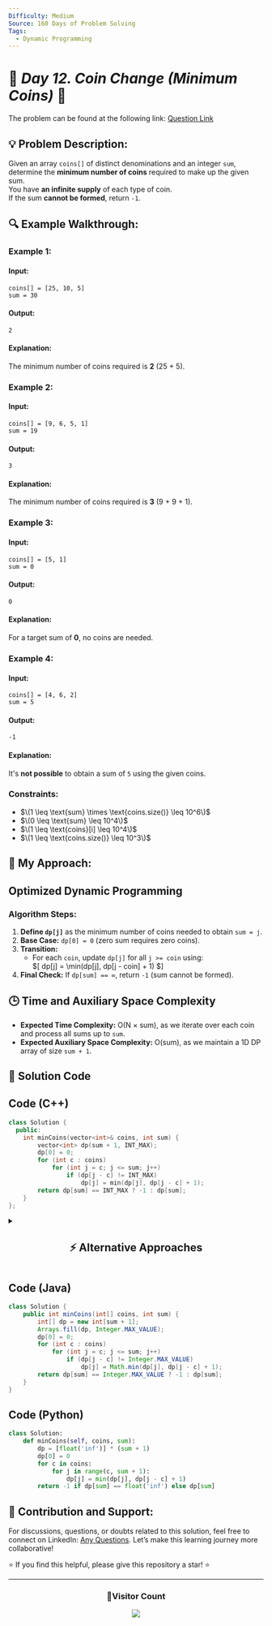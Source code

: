 ```yaml
---
Difficulty: Medium
Source: 160 Days of Problem Solving
Tags:
  - Dynamic Programming
---
```


# 🚀 _Day 12. Coin Change (Minimum Coins)_ 🧠

The problem can be found at the following link: [Question Link](https://www.geeksforgeeks.org/batch/gfg-160-problems/track/dynamic-programming-gfg-160/problem/number-of-coins1824)

## 💡 **Problem Description:**

Given an array `coins[]` of distinct denominations and an integer `sum`, determine the **minimum number of coins** required to make up the given sum.  
You have **an infinite supply** of each type of coin.  
If the sum **cannot be formed**, return `-1`.

## 🔍 **Example Walkthrough:**

### **Example 1:**

#### **Input:**

```
coins[] = [25, 10, 5]
sum = 30
```

#### **Output:**

```
2
```

#### **Explanation:**

The minimum number of coins required is **2** (25 + 5).

### **Example 2:**

#### **Input:**

```
coins[] = [9, 6, 5, 1]
sum = 19
```

#### **Output:**

```
3
```

#### **Explanation:**

The minimum number of coins required is **3** (9 + 9 + 1).

### **Example 3:**

#### **Input:**

```
coins[] = [5, 1]
sum = 0
```

#### **Output:**

```
0
```

#### **Explanation:**

For a target sum of **0**, no coins are needed.

### **Example 4:**

#### **Input:**

```
coins[] = [4, 6, 2]
sum = 5
```

#### **Output:**

```
-1
```

#### **Explanation:**

It's **not possible** to obtain a sum of `5` using the given coins.

### **Constraints:**

- $\(1 \leq \text{sum} \times \text{coins.size()} \leq 10^6\)$
- $\(0 \leq \text{sum} \leq 10^4\)$
- $\(1 \leq \text{coins}[i] \leq 10^4\)$
- $\(1 \leq \text{coins.size()} \leq 10^3\)$

## 🎯 **My Approach:**

## **Optimized Dynamic Programming**

### **Algorithm Steps:**

1. **Define `dp[j]`** as the minimum number of coins needed to obtain `sum = j`.
2. **Base Case:** `dp[0] = 0` (zero sum requires zero coins).
3. **Transition:**
   - For each `coin`, update `dp[j]` for all `j >= coin` using:  
     $\[
     dp[j] = \min(dp[j], dp[j - coin] + 1)
     $\]
4. **Final Check:** If `dp[sum] == ∞`, return `-1` (sum cannot be formed).

## 🕒 **Time and Auxiliary Space Complexity**

- **Expected Time Complexity:** O(N × sum), as we iterate over each coin and process all sums up to `sum`.
- **Expected Auxiliary Space Complexity:** O(sum), as we maintain a 1D DP array of size `sum + 1`.

## 📝 **Solution Code**

## **Code (C++)**

```cpp
class Solution {
  public:
    int minCoins(vector<int>& coins, int sum) {
        vector<int> dp(sum + 1, INT_MAX);
        dp[0] = 0;
        for (int c : coins)
            for (int j = c; j <= sum; j++)
                if (dp[j - c] != INT_MAX)
                    dp[j] = min(dp[j], dp[j - c] + 1);
        return dp[sum] == INT_MAX ? -1 : dp[sum];
    }
};
```

<details>
<summary><h2 align="center">⚡ Alternative Approaches</h2></summary>

## **2️⃣ Dynamic Programming (O(N×sum) Time, O(N×sum) Space) — 2D DP**

### **Algorithm Steps:**

1. Use a **2D DP table** where `dp[i][j]` represents the minimum coins needed to make sum `j` using the first `i` coins.
2. **Base Case:**
   - `dp[i][0] = 0` for all `i` (zero sum requires zero coins).
   - `dp[0][j] = ∞` for all `j > 0` (zero coins can't form positive sum).
3. **Recurrence Relation:**  
   $\[
   dp[i][j] = \min(dp[i-1][j], 1 + dp[i][j - coins[i-1]])
   $\]
   - Exclude the coin (`dp[i-1][j]`).
   - Include the coin (`dp[i][j - coins[i-1]] + 1`).

```cpp
class Solution {
  public:
    int minCoins(vector<int>& coins, int sum) {
        int n = coins.size();
        vector<vector<int>> dp(n + 1, vector<int>(sum + 1, INT_MAX));
        for (int i = 0; i <= n; i++) dp[i][0] = 0;
        for (int i = 1; i <= n; i++) {
            for (int j = 1; j <= sum; j++) {
                dp[i][j] = dp[i - 1][j];
                if (j >= coins[i - 1] && dp[i][j - coins[i - 1]] != INT_MAX)
                    dp[i][j] = min(dp[i][j], dp[i][j - coins[i - 1]] + 1);
            }
        }
        return dp[n][sum] == INT_MAX ? -1 : dp[n][sum];
    }
};
```

✅ **Time Complexity:** `O(N × sum)`  
✅ **Space Complexity:** `O(N × sum)`

## **3️⃣ Recursive + Memoization (O(N×sum) Time, O(N×sum) Space)**

### **Algorithm Steps:**

1. **Recursive function** `minCoins(index, sum)` calculates the minimum coins needed using coins up to `index`.
2. **Base Case:**
   - If `sum == 0`, return `0` (no coins needed).
   - If `index < 0` or `sum < 0`, return `∞` (not possible).
3. **Recurrence Relation:**  
   $\[
   minCoins(index, sum) = \min(minCoins(index - 1, sum), 1 + minCoins(index, sum - coins[index]])
   $\]
   - Exclude the current coin.
   - Include the current coin.
4. **Use memoization (`dp[index][sum]`)** to avoid redundant calculations.

```cpp
class Solution {
  public:
    vector<vector<int>> dp;
    int solve(vector<int>& coins, int i, int sum) {
        if (sum == 0) return 0;
        if (i < 0 || sum < 0) return INT_MAX;
        if (dp[i][sum] != -1) return dp[i][sum];
        int exclude = solve(coins, i - 1, sum);
        int include = solve(coins, i, sum - coins[i]);
        if (include != INT_MAX) include += 1;
        return dp[i][sum] = min(exclude, include);
    }

    int minCoins(vector<int>& coins, int sum) {
        int n = coins.size();
        dp.assign(n, vector<int>(sum + 1, -1));
        int res = solve(coins, n - 1, sum);
        return res == INT_MAX ? -1 : res;
    }
};
```

✅ **Time Complexity:** `O(N × sum)`  
✅ **Space Complexity:** `O(N × sum)`

## **Comparison of Approaches**

| **Approach**                | ⏱️ **Time Complexity** | 🗂️ **Space Complexity** | ✅ **Pros**                  | ⚠️ **Cons**               |
| --------------------------- | ---------------------- | ----------------------- | ---------------------------- | ------------------------- |
| **1D Space Optimized DP**   | 🟡 `O(N × sum)`        | 🟢 `O(sum)`             | Most efficient space-wise    | Requires careful indexing |
| **2D DP (Tabulation)**      | 🟡 `O(N × sum)`        | 🔴 `O(N × sum)`         | Easy to implement, intuitive | High space usage          |
| **Recursive + Memoization** | 🟡 `O(N × sum)`        | 🔴 `O(N × sum)`         | Natural recursion flow       | Stack overhead            |

✅ **Best Choice?**

- **If optimizing space:** Use **1D DP (Space-Optimized)**.
- **If space is not a concern:** Use **2D DP (Tabulation)** for easy understanding.
- **For recursion lovers:** Use **Recursive + Memoization**.

</details>

## **Code (Java)**

```java
class Solution {
    public int minCoins(int[] coins, int sum) {
        int[] dp = new int[sum + 1];
        Arrays.fill(dp, Integer.MAX_VALUE);
        dp[0] = 0;
        for (int c : coins)
            for (int j = c; j <= sum; j++)
                if (dp[j - c] != Integer.MAX_VALUE)
                    dp[j] = Math.min(dp[j], dp[j - c] + 1);
        return dp[sum] == Integer.MAX_VALUE ? -1 : dp[sum];
    }
}
```

## **Code (Python)**

```python
class Solution:
    def minCoins(self, coins, sum):
        dp = [float('inf')] * (sum + 1)
        dp[0] = 0
        for c in coins:
            for j in range(c, sum + 1):
                dp[j] = min(dp[j], dp[j - c] + 1)
        return -1 if dp[sum] == float('inf') else dp[sum]
```

## 🎯 **Contribution and Support:**

For discussions, questions, or doubts related to this solution, feel free to connect on LinkedIn: [Any Questions](https://www.linkedin.com/in/patel-hetkumar-sandipbhai-8b110525a/). Let’s make this learning journey more collaborative!

⭐ If you find this helpful, please give this repository a star! ⭐

---

<div align="center">
  <h3><b>📍Visitor Count</b></h3>
</div>

<p align="center">
  <img src="https://visitor-badge.laobi.icu/badge?page_id=Hunterdii.GeeksforGeeks-POTD" />
</p>

